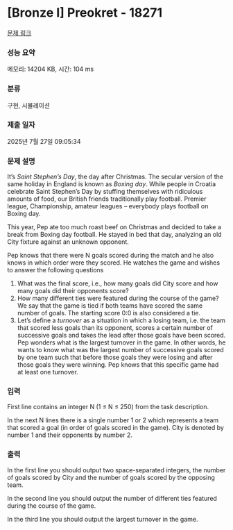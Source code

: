 # [Bronze I] Preokret - 18271 

[문제 링크](https://www.acmicpc.net/problem/18271) 

### 성능 요약

메모리: 14204 KB, 시간: 104 ms

### 분류

구현, 시뮬레이션

### 제출 일자

2025년 7월 27일 09:05:34

### 문제 설명

<p>It’s <em>Saint Stephen’s Day</em>, the day after Christmas. The secular version of the same holiday in England is known as <em>Boxing day</em>. While people in Croatia celebrate Saint Stephen’s Day by stuffing themselves with ridiculous amounts of food, our British friends traditionally play football. Premier league, Championship, amateur leagues – everybody plays football on Boxing day.</p>

<p>This year, Pep ate too much roast beef on Christmas and decided to take a break from Boxing day football. He stayed in bed that day, analyzing an old City fixture against an unknown opponent.</p>

<p>Pep knows that there were N goals scored during the match and he also knows in which order were they scored. He watches the game and wishes to answer the following questions</p>

<ol>
	<li>What was the final score, i.e., how many goals did City score and how many goals did their opponents score?</li>
	<li>How many different ties were featured during the course of the game? We say that the game is tied if both teams have scored the same number of goals. The starting score 0:0 is also considered a tie.</li>
	<li>Let’s define a <em>turnover</em> as a situation in which a losing team, i.e. the team that scored less goals than its opponent, scores a certain number of successive goals and takes the lead after those goals have been scored. Pep wonders what is the largest turnover in the game. In other words, he wants to know what was the largest number of successive goals scored by one team such that before those goals they were losing and after those goals they were winning. Pep knows that this specific game had at least one turnover.</li>
</ol>

### 입력 

 <p>First line contains an integer N (1 ≤ N ≤ 250) from the task description.</p>

<p>In the next N lines there is a single number 1 or 2 which represents a team that scored a goal (in order of goals scored in the game). City is denoted by number 1 and their opponents by number 2.</p>

### 출력 

 <p>In the first line you should output two space-separated integers, the number of goals scored by City and the number of goals scored by the opposing team.</p>

<p>In the second line you should output the number of different ties featured during the course of the game.</p>

<p>In the third line you should output the largest turnover in the game.</p>

